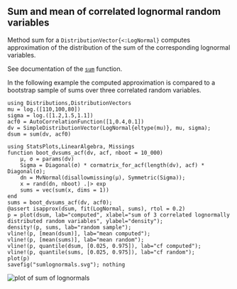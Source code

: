 ## Sum and mean of correlated lognormal random variables

Method sum for a `DistributionVector{<:LogNormal}`
computes approximation of the distribution of the sum of the
corresponding lognormal variables.

See documentation of the [`sum`](@ref) function.

In the following example the computed approximation is compared
to a bootstrap sample of sums over three correlated random variables.

```@example boot
using Distributions,DistributionVectors
mu = log.([110,100,80])
sigma = log.([1.2,1.5,1.1])
acf0 = AutoCorrelationFunction([1,0.4,0.1])
dv = SimpleDistributionVector(LogNormal{eltype(mu)}, mu, sigma);
dsum = sum(dv, acf0)
```

```@setup boot
using StatsPlots,LinearAlgebra, Missings
function boot_dvsums_acf(dv, acf, nboot = 10_000)
    μ, σ = params(dv)
    Sigma = Diagonal(σ) * cormatrix_for_acf(length(dv), acf) * Diagonal(σ);
    dn = MvNormal(disallowmissing(μ), Symmetric(Sigma));
    x = rand(dn, nboot) .|> exp
    sums = vec(sum(x, dims = 1))
end
sums = boot_dvsums_acf(dv, acf0); 
@assert isapprox(dsum, fit(LogNormal, sums), rtol = 0.2) 
p = plot(dsum, lab="computed", xlabel="sum of 3 correlated lognormally distributed random variables", ylabel="density");
density!(p, sums, lab="random sample");
vline!(p, [mean(dsum)], lab="mean computed");
vline!(p, [mean(sums)], lab="mean random");
vline!(p, quantile(dsum, [0.025, 0.975]), lab="cf computed");
vline!(p, quantile(sums, [0.025, 0.975]), lab="cf random");
plot(p)
savefig("sumlognormals.svg"); nothing
```

![plot of sum of lognormals](sumlognormals.svg)


